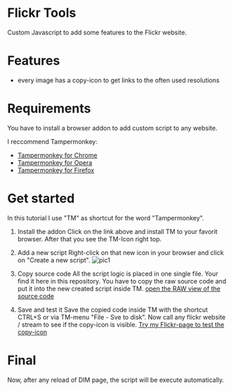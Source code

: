 # Flickr Tools
Custom Javascript to add some features to the Flickr website.

# Features
* every image has a copy-icon to get links to the often used resolutions

# Requirements
You have to install a browser addon to add custom script to any website.

I reccommend Tampermonkey:
* [Tampermonkey for Chrome](https://chrome.google.com/webstore/detail/tampermonkey/dhdgffkkebhmkfjojejmpbldmpobfkfo)
* [Tampermonkey for Opera](https://addons.opera.com/de/extensions/details/tampermonkey-beta/)
* [Tampermonkey for Firefox](https://addons.mozilla.org/de/firefox/addon/tampermonkey/)

# Get started
In this tutorial I use "TM" as shortcut for the word "Tampermonkey".

1. Install the addon
Click on the link above and install TM to your favorit browser. After that you see the TM-Icon right top.

2. Add a new script 
Right-click on that new icon in your browser and click on "Create a new script".
![pic1](https://c1.staticflickr.com/8/7844/46390822204_603ee56e06.jpg)

3. Copy source code
All the script logic is placed in one single file. Your find it here in this repository.
You have to copy the raw source code and put it into the new created script inside TM.
[open the RAW view of the source code](https://raw.githubusercontent.com/eifeldriver/flickr-tools/master/flickr-tools.js)

4. Save and test it
Save the copied code inside TM with the shortcut CTRL+S or via TM-menu "File - Sve to disk".
Now call any flickr website / stream to see if the copy-icon is visible.
[Try my Flickr-page to test the copy-icon](https://www.flickr.com/photos/69158532@N06/)

# Final

Now, after any reload of DIM page, the script will be execute automatically.



